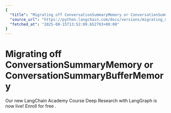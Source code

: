 ```yaml
---
{
  "title": "Migrating off ConversationSummaryMemory or ConversationSummaryBufferMemory",
  "source_url": "https://python.langchain.com/docs/versions/migrating_memory/conversation_summary_memory/",
  "fetched_at": "2025-08-15T13:52:09.652793+00:00"
}
---
```


# Migrating off ConversationSummaryMemory or ConversationSummaryBufferMemory

Our new LangChain Academy Course Deep Research with LangGraph is now live!
Enroll for free
.
